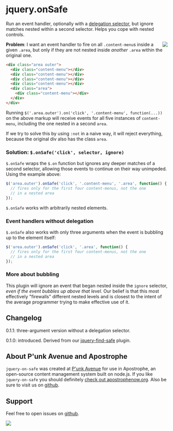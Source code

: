 # jquery.onSafe

Run an event handler, optionally with a [delegation selector](http://api.jquery.com/on/#direct-and-delegated-events), but ignore matches nested within a second selector. Helps you cope with nested controls.

<a href="http://apostrophenow.org/"><img src="https://raw.github.com/punkave/jquery-projector/master/logos/logo-box-madefor.png" align="right" /></a>

**Problem**: I want an event handler to fire on all `.content-menu`s inside a given `.area`, but only if they are not nested inside *another* `.area` within the original one.

```html
<div class="area outer">
  <div class="content-menu"></div>
  <div class="content-menu"></div>
  <div class="content-menu"></div>
  <div class="content-menu"></div>
  <div class="area">
    <div class="content-menu"></div>
  </div>
</div>
```

Running `$('.area.outer').on('click', '.content-menu', function(...))` on the above markup will receive events for all five instances of `content-menu`, including the one nested in a second `area`.

If we try to solve this by using `:not` in a naive way, it will reject everything, because the original div also has the class `area`.

### Solution: `$.onSafe('click', selector, ignore)`

`$.onSafe` wraps the `$.on` function but ignores any deeper matches of a second selector, allowing those events to continue on their way unimpeded. Using the example above:

```javascript
$('area.outer').onSafe('click', '.content-menu', '.area', function() {
  // fires only for the first four content-menus, not the one
  // in a nested area
});
```

`$.onSafe` works with arbitrarily nested elements.

### Event handlers without delegation

`$.onSafe` also works with only three arguments when the event is bubbling up to the element itself:

```javascript
$('area.outer').onSafe('click', '.area', function() {
  // fires only for the first four content-menus, not the one
  // in a nested area
});
```

### More about bubbling

This plugin will ignore an event that began nested inside the `ignore` selector, *even if the event bubbles up above that level.* Our belief is that this most effectively "firewalls" different nested levels and is closest to the intent of the average programmer trying to make effective use of it.

## Changelog

0.1.1: three-argument version without a delegation selector.

0.1.0: introduced. Derived from our [jquery-find-safe](http://github.com/punkave/jquery-find-safe)  plugin.

## About P'unk Avenue and Apostrophe

`jquery-on-safe` was created at [P'unk Avenue](http://punkave.com) for use in Apostrophe, an open-source content management system built on node.js. If you like `jquery-on-safe` you should definitely [check out apostrophenow.org](http://apostrophenow.org). Also be sure to visit us on [github](http://github.com/punkave).

## Support

Feel free to open issues on [github](http://github.com/punkave/jquery-on-safe).


<a href="http://punkave.com/"><img src="https://raw.github.com/punkave/jquery-on-safe/master/logos/logo-box-builtby.png" /></a>
